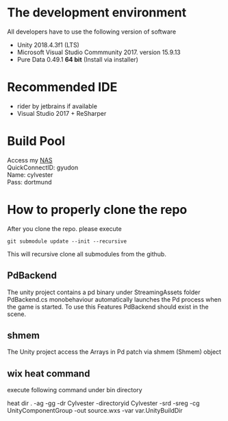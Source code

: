 # The development environment
All developers have to use the following version of software
- Unity 2018.4.3f1 (LTS)
- Microsoft Visual Studio Commmunity 2017. version 15.9.13
- Pure Data 0.49.1  **64 bit** (Install via installer)

# Recommended IDE
- rider by jetbrains if available
- Visual Studio 2017 + ReSharper

# Build Pool
Access my [NAS](http://quickconnect.to)  
QuickConnectID: gyudon  
Name: cylvester  
Pass: dortmund  

# How to properly clone the repo
After you clone the repo. please execute

``` git submodule update --init --recursive ```

This will recursive clone all submodules from the github.

## PdBackend

The unity project contains a pd binary under StreamingAssets folder
PdBackend.cs monobehaviour automatically launches the Pd process when the game is started.
To use this Features PdBackend should exist in the scene.

## shmem
The Unity project access the Arrays in Pd patch via shmem (Shmem) object

## wix heat command
execute following command under bin directory

heat dir . -ag -gg -dr Cylvester -directoryid Cylvester -srd -sreg -cg UnityComponentGroup -out source.wxs -var var.UnityBuildDir

